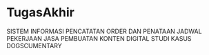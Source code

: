 # TugasAkhir
SISTEM INFORMASI PENCATATAN ORDER DAN PENATAAN JADWAL PEKERJAAN JASA PEMBUATAN KONTEN DIGITAL STUDI KASUS DOGSCUMENTARY
